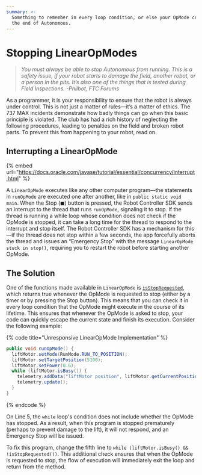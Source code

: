 ```yaml
---
summary: >-
  Something to remember in every loop condition, or else your OpMode crashes at
  the end of Autonomous.
---
```


# Stopping LinearOpModes

> _You must always be able to stop Autonomous from running. This is a safety issue, if your robot starts to damage the field, another robot, or a person in the pits. It’s also one of the things that is tested during Field Inspections. -Philbot, FTC Forums_

As a programmer, it is your responsibility to ensure that the robot is always under control. This is not just a matter of rules—it’s a matter of ethics. The 737 MAX incidents demonstrate how badly things can go when this basic principle is violated. The club has had a rich history of neglecting the following procedures, leading to penalties on the field and broken robot parts. To prevent this from happening to your robot, read on.

## Interrupting a LinearOpMode

{% embed url="https://docs.oracle.com/javase/tutorial/essential/concurrency/interrupt.html" %}

A `LinearOpMode` executes like any other computer program—the statements in `runOpMode` are executed one after another, like in `public static void main`. When the Stop \(◼\) button is pressed, the Robot Controller SDK sends an interrupt to the thread that runs `runOpMode`, signaling it to stop. If the thread is running a while loop whose condition does not check if the OpMode is stopped, it can take a long time for the thread to respond to the interrupt and stop itself. The Robot Controller SDK has a mechanism for this—if the thread does not stop within a few seconds, the app forcefully aborts the thread and issues an “Emergency Stop” with the message `LinearOpMode stuck in stop()`, requiring you to restart the robot before starting another OpMode.

## The Solution

One of the functions made available in `LinearOpMode` is [`isStopRequested`](http://ftctechnh.github.io/ftc_app/doc/javadoc/com/qualcomm/robotcore/eventloop/opmode/LinearOpMode.html#isStopRequested--), which returns true whenever the OpMode is requested to stop \(either by a timer or by pressing the Stop button\). This means that you can check it in every loop condition that the OpMode might execute in the course of its lifetime. This ensures that whenever the OpMode is asked to stop, your code can quickly escape the current state and finish its execution. Consider the following example:

{% code title="Unresponsive LinearOpMode Implementation" %}
```java
public void runOpMode() {
  liftMotor.setMode(RunMode.RUN_TO_POSITION);
  liftMotor.setTargetPosition(5100);
  liftMotor.setPower(0.6);
  while (liftMotor.isBusy()) {
    telemetry.addData("liftMotor position", liftMotor.getCurrentPosition());
    telemetry.update();
  }
}
```
{% endcode %}

On Line 5, the `while` loop's condition does not include whether the OpMode has stopped. As a result, when this program is stopped prematurely \(perhaps to prevent damage to the lift\), it will not respond, and an Emergency Stop will be issued.

To fix this program, change the fifth line to `while (liftMotor.isBusy() && !isStopRequested())`. This additional check ensures that when the OpMode is requested to stop, the flow of execution will immediately exit the loop and return from the method.

